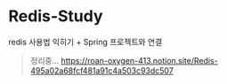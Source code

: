 # Redis-Study

redis 사용법 익히기 + Spring 프로젝트와 연결

> 정리중... https://roan-oxygen-413.notion.site/Redis-495a02a68fcf481a91c4a503c93dc507
